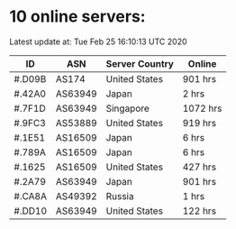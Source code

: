# 10 online servers:

Latest update at: Tue Feb 25 16:10:13 UTC 2020

| ID | ASN | Server Country | Online |
| -- | --- | -------------- | ------ |
| #.D09B | AS174 | United States | 901 hrs |
| #.42A0 | AS63949 | Japan | 2 hrs |
| #.7F1D | AS63949 | Singapore | 1072 hrs |
| #.9FC3 | AS53889 | United States | 919 hrs |
| #.1E51 | AS16509 | Japan | 6 hrs |
| #.789A | AS16509 | Japan | 6 hrs |
| #.1625 | AS16509 | United States | 427 hrs |
| #.2A79 | AS63949 | Japan | 901 hrs |
| #.CA8A | AS49392 | Russia | 1 hrs |
| #.DD10 | AS63949 | United States | 122 hrs |

